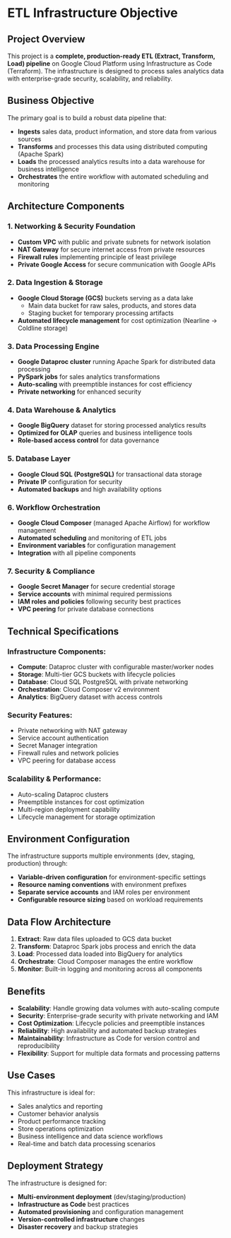 # ETL Infrastructure Objective

## Project Overview

This project is a **complete, production-ready ETL (Extract, Transform, Load) pipeline** on Google Cloud Platform using Infrastructure as Code (Terraform). The infrastructure is designed to process sales analytics data with enterprise-grade security, scalability, and reliability.

## Business Objective

The primary goal is to build a robust data pipeline that:

- **Ingests** sales data, product information, and store data from various sources
- **Transforms** and processes this data using distributed computing (Apache Spark)
- **Loads** the processed analytics results into a data warehouse for business intelligence
- **Orchestrates** the entire workflow with automated scheduling and monitoring

## Architecture Components

### 1. **Networking & Security Foundation**
- **Custom VPC** with public and private subnets for network isolation
- **NAT Gateway** for secure internet access from private resources
- **Firewall rules** implementing principle of least privilege
- **Private Google Access** for secure communication with Google APIs

### 2. **Data Ingestion & Storage**
- **Google Cloud Storage (GCS)** buckets serving as a data lake
  - Main data bucket for raw sales, products, and stores data
  - Staging bucket for temporary processing artifacts
- **Automated lifecycle management** for cost optimization (Nearline → Coldline storage)

### 3. **Data Processing Engine**
- **Google Dataproc cluster** running Apache Spark for distributed data processing
- **PySpark jobs** for sales analytics transformations
- **Auto-scaling** with preemptible instances for cost efficiency
- **Private networking** for enhanced security

### 4. **Data Warehouse & Analytics**
- **Google BigQuery** dataset for storing processed analytics results
- **Optimized for OLAP** queries and business intelligence tools
- **Role-based access control** for data governance

### 5. **Database Layer**
- **Google Cloud SQL (PostgreSQL)** for transactional data storage
- **Private IP** configuration for security
- **Automated backups** and high availability options

### 6. **Workflow Orchestration**
- **Google Cloud Composer** (managed Apache Airflow) for workflow management
- **Automated scheduling** and monitoring of ETL jobs
- **Environment variables** for configuration management
- **Integration** with all pipeline components

### 7. **Security & Compliance**
- **Google Secret Manager** for secure credential storage
- **Service accounts** with minimal required permissions
- **IAM roles and policies** following security best practices
- **VPC peering** for private database connections

## Technical Specifications

### Infrastructure Components:
- **Compute**: Dataproc cluster with configurable master/worker nodes
- **Storage**: Multi-tier GCS buckets with lifecycle policies
- **Database**: Cloud SQL PostgreSQL with private networking
- **Orchestration**: Cloud Composer v2 environment
- **Analytics**: BigQuery dataset with access controls

### Security Features:
- Private networking with NAT gateway
- Service account authentication
- Secret Manager integration
- Firewall rules and network policies
- VPC peering for database access

### Scalability & Performance:
- Auto-scaling Dataproc clusters
- Preemptible instances for cost optimization
- Multi-region deployment capability
- Lifecycle management for storage optimization

## Environment Configuration

The infrastructure supports multiple environments (dev, staging, production) through:
- **Variable-driven configuration** for environment-specific settings
- **Resource naming conventions** with environment prefixes
- **Separate service accounts** and IAM roles per environment
- **Configurable resource sizing** based on workload requirements

## Data Flow Architecture

1. **Extract**: Raw data files uploaded to GCS data bucket
2. **Transform**: Dataproc Spark jobs process and enrich the data
3. **Load**: Processed data loaded into BigQuery for analytics
4. **Orchestrate**: Cloud Composer manages the entire workflow
5. **Monitor**: Built-in logging and monitoring across all components

## Benefits

- **Scalability**: Handle growing data volumes with auto-scaling compute
- **Security**: Enterprise-grade security with private networking and IAM
- **Cost Optimization**: Lifecycle policies and preemptible instances
- **Reliability**: High availability and automated backup strategies
- **Maintainability**: Infrastructure as Code for version control and reproducibility
- **Flexibility**: Support for multiple data formats and processing patterns

## Use Cases

This infrastructure is ideal for:
- Sales analytics and reporting
- Customer behavior analysis
- Product performance tracking
- Store operations optimization
- Business intelligence and data science workflows
- Real-time and batch data processing scenarios

## Deployment Strategy

The infrastructure is designed for:
- **Multi-environment deployment** (dev/staging/production)
- **Infrastructure as Code** best practices
- **Automated provisioning** and configuration management
- **Version-controlled infrastructure** changes
- **Disaster recovery** and backup strategies 